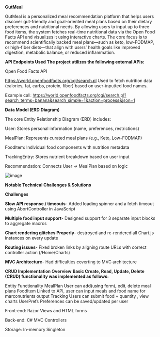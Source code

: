 **GutMeal**

  GutMeal is a personalized meal recommendation platform that helps users discover gut-friendly and goal-oriented meal plans based on their dietary preferences and nutritional needs. 
  By allowing users to input up to three food items, the system fetches real-time nutritional data via the Open Food Facts API and visualizes it using interactive charts. 
  The core focus is to recommend scientifically backed meal plans—such as keto, low-FODMAP, or high-fiber diets—that align with users’ health goals like improved digestion, metabolic balance, or reduced inflammation.


**API Endpoints Used**
**The project utilizes the following external APIs:**

  Open Food Facts API
  
  https://world.openfoodfacts.org/cgi/search.pl
  Used to fetch nutrition data (calories, fat, carbs, protein, fiber) based on user-inputted food names.
  
  Example call:
  https://world.openfoodfacts.org/cgi/search.pl?search_terms=banana&search_simple=1&action=process&json=1


**Data Model (ERD Diagram)**

  The core Entity Relationship Diagram (ERD) includes:
  
  User: Stores personal information (name, preferences, restrictions)
  
  MealPlan: Represents curated meal plans (e.g., Keto, Low-FODMAP)
  
  FoodItem: Individual food components with nutrition metadata
  
  TrackingEntry: Stores nutrient breakdown based on user input
  
  Recommendation: Connects User → MealPlan based on logic 

![image](https://github.com/user-attachments/assets/8d065efd-1c09-4cde-8be9-9c3ad14809dc)


**Notable Technical Challenges & Solutions**

  **Challenges**
  
  **Slow API response / timeouts**- Added loading spinner and a fetch timeout using AbortController in JavaScript
  
  **Multiple food input support**- Designed support for 3 separate input blocks to aggregate macros
  
  **Chart rendering glitches Properly**- destroyed and re-rendered all Chart.js instances on every update
  
  **Routing issues**- Fixed broken links by aligning route URLs with correct controller action (/Home/Charts)
  
  **MVC Architecture**- Had difficulties coverting to MVC architecture
  

**CRUD Implementation Overview**
  **Basic Create, Read, Update, Delete (CRUD) functionality was implemented as follows:**

  Entity	  Functionality
  MealPlan	User can add(using form), edit, delete meal plans
  FoodItem	Linked to API, user can input meals and food name for marconutrients output
  Tracking	Users can submit food + quantity , view charts 
  UserPrefs	Preferences can be saved/updated per user
  
  Front-end: Razor Views and HTML forms
  
  Back-end: C# MVC Controllers
  
  Storage: In-memory Singleton



    
  










